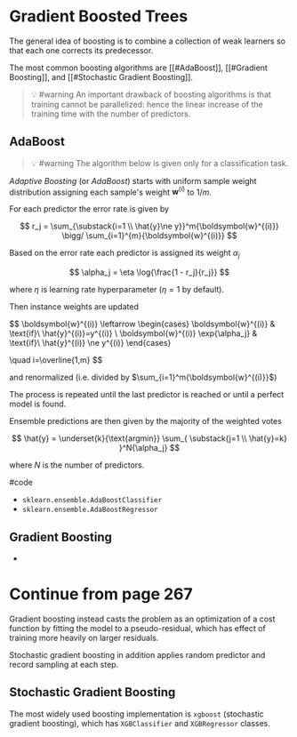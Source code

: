 # Gradient Boosted Trees

The general idea of boosting is to combine a collection of weak learners so that each one corrects its predecessor.

The most common boosting algorithms are [[#AdaBoost]], [[#Gradient Boosting]], and [[#Stochastic Gradient Boosting]].

> 💡 #warning An important drawback of boosting algorithms is that training cannot be parallelized: hence the linear increase of the training time with the number of predictors.

## AdaBoost
> 💡 #warning The algorithm below is given only for a classification task.

_Adaptive Boosting_ (or _AdaBoost_) starts with uniform sample weight distribution assigning each sample's weight  $\boldsymbol{w}^{(i)}$ to $1 / m$.

For each predictor the error rate is given by

$$
r_j =  
	\sum_{\substack{i=1 \\ \hat{y}\ne y}}^m{\boldsymbol{w}^{(i)}} 
	\bigg/
	\sum_{i=1}^{m}{\boldsymbol{w}^{(i)}}
$$

Based on the error rate each predictor is assigned its weight $\alpha_j$

$$
\alpha_j = \eta \log{\frac{1 - r_j}{r_j}}
$$

where $\eta$ is learning rate hyperparameter ($\eta = 1$ by default).

Then instance weights are updated

$$
\boldsymbol{w}^{(i)} \leftarrow
\begin{cases}
\boldsymbol{w}^{(i)} & \text{if}\ \hat{y}^{(i)}=y^{(i)}
\\
\boldsymbol{w}^{(i)} \exp{\alpha_j} & \text{if}\ \hat{y}^{(i)} \ne y^{(i)}
\end{cases}

\quad i=\overline{1,m}
$$

and renormalized (i.e. divided by $\sum_{i=1}^m{\boldsymbol{w}^{(i)}}$)

The process is repeated until the last predictor is reached or until a perfect model is found.

Ensemble predictions are then given by the majority of the weighted votes

$$
\hat{y} = \underset{k}{\text{argmin}} \sum_{
		\substack{j=1 \\ \hat{y}=k}
	}^N{\alpha_j}
$$

where $N$ is the number of predictors.

#code 
- `sklearn.ensemble.AdaBoostClassifier`
- `sklearn.ensemble.AdaBoostRegressor`

## Gradient Boosting
-
# Continue from page 267
Gradient boosting instead casts the problem as an optimization of a cost function by fitting the model to a pseudo-residual, which has effect of training more heavily on larger residuals.

Stochastic gradient boosting in addition applies random predictor and record sampling at each step.


## Stochastic Gradient Boosting
The most widely used boosting implementation is `xgboost` (stochastic gradient boosting), which has `XGBClassifier` and `XGBRegressor` classes.
